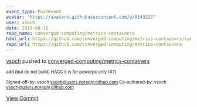 ```yaml
---
event_type: PushEvent
avatar: "https://avatars.githubusercontent.com/u/814322?"
user: vsoch
date: 2023-08-11
repo_name: converged-computing/metrics-containers
html_url: https://github.com/converged-computing/metrics-containers/commit/3bb367e8a3e513b5363f30eb62c998dbf26227c7
repo_url: https://github.com/converged-computing/metrics-containers
---
```


<a href='https://github.com/vsoch' target='_blank'>vsoch</a> pushed to <a href='https://github.com/converged-computing/metrics-containers' target='_blank'>converged-computing/metrics-containers</a>

<small>add (but do not build) HACC it is for powerpc only (#7)

Signed-off-by: vsoch <vsoch@users.noreply.github.com>
Co-authored-by: vsoch <vsoch@users.noreply.github.com></small>

<a href='https://github.com/converged-computing/metrics-containers/commit/3bb367e8a3e513b5363f30eb62c998dbf26227c7' target='_blank'>View Commit</a>